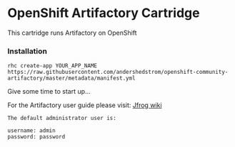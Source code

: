 # OpenShift Artifactory Cartridge

This cartridge runs Artifactory on OpenShift

### Installation
  
    rhc create-app YOUR_APP_NAME https://raw.githubusercontent.com/andershedstrom/openshift-community-artifactory/master/metadata/manifest.yml
    
Give some time to start up...

For the Artifactory user guide please visit: [Jfrog wiki](http://wiki.jfrog.org/confluence/display/RTF)


    The default administrator user is:

    username: admin
    password: password
    



    
